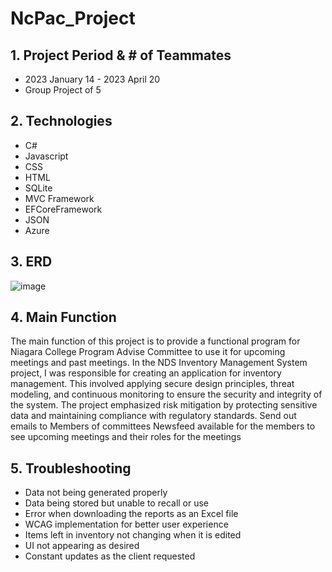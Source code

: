 # NcPac_Project

## 1. Project Period & # of Teammates
- 2023 January 14 - 2023 April 20
- Group Project of 5
  
## 2. Technologies
- C#
- Javascript
- CSS
- HTML
- SQLite
- MVC Framework
- EFCoreFramework
- JSON
- Azure
  
## 3. ERD
![image](https://github.com/kalex79126/NcPac_Project/assets/122379584/0b3ba0ec-faf3-4262-bd67-1b3f10d76dee)

   
     
## 4. Main Function
The main function of this project is to provide a functional program for Niagara College Program Advise Committee to use it for upcoming meetings and past meetings.
In the NDS Inventory Management System project, I was responsible for creating an application for inventory management. This involved applying secure design principles, threat modeling, and continuous monitoring to ensure the security and integrity of the system. The project emphasized risk mitigation by protecting sensitive data and maintaining compliance with regulatory standards.
Send out emails to Members of committees
Newsfeed available for the members to see upcoming meetings and their roles for the meetings
   
## 5. Troubleshooting
- Data not being generated properly
- Data being stored but unable to recall or use
- Error when downloading the reports as an Excel file
- WCAG implementation for better user experience
- Items left in inventory not changing when it is edited
- UI not appearing as desired
- Constant updates as the client requested
